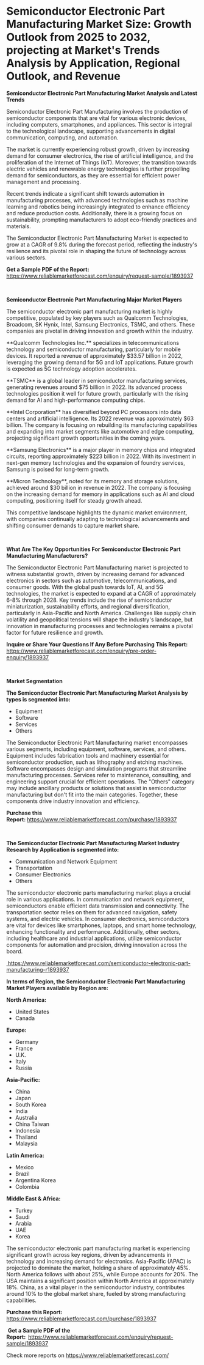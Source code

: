 <p><h1>Semiconductor Electronic Part Manufacturing Market Size: Growth Outlook from 2025 to 2032, projecting at Market's Trends Analysis by Application, Regional Outlook, and Revenue</h1></p><p><strong>Semiconductor Electronic Part Manufacturing Market Analysis and Latest Trends</strong></p>
<p><p>Semiconductor Electronic Part Manufacturing involves the production of semiconductor components that are vital for various electronic devices, including computers, smartphones, and appliances. This sector is integral to the technological landscape, supporting advancements in digital communication, computing, and automation.</p><p>The market is currently experiencing robust growth, driven by increasing demand for consumer electronics, the rise of artificial intelligence, and the proliferation of the Internet of Things (IoT). Moreover, the transition towards electric vehicles and renewable energy technologies is further propelling demand for semiconductors, as they are essential for efficient power management and processing.</p><p>Recent trends indicate a significant shift towards automation in manufacturing processes, with advanced technologies such as machine learning and robotics being increasingly integrated to enhance efficiency and reduce production costs. Additionally, there is a growing focus on sustainability, prompting manufacturers to adopt eco-friendly practices and materials.</p><p>The Semiconductor Electronic Part Manufacturing Market is expected to grow at a CAGR of 9.8% during the forecast period, reflecting the industry's resilience and its pivotal role in shaping the future of technology across various sectors.</p></p>
<p><strong>Get a Sample PDF of the Report:&nbsp;</strong> <a href="https://www.reliablemarketforecast.com/enquiry/request-sample/1893937?utm_campaign=2300&utm_medium=2&utm_source=Github&utm_content=ia&utm_term=07042025&utm_id=semiconductor-electronic-part-manufacturing">https://www.reliablemarketforecast.com/enquiry/request-sample/1893937</a></p>
<p>&nbsp;</p>
<p><strong>Semiconductor Electronic Part Manufacturing Major Market Players</strong></p>
<p><p>The semiconductor electronic part manufacturing market is highly competitive, populated by key players such as Qualcomm Technologies, Broadcom, SK Hynix, Intel, Samsung Electronics, TSMC, and others. These companies are pivotal in driving innovation and growth within the industry.</p><p>**Qualcomm Technologies Inc.** specializes in telecommunications technology and semiconductor manufacturing, particularly for mobile devices. It reported a revenue of approximately $33.57 billion in 2022, leveraging the growing demand for 5G and IoT applications. Future growth is expected as 5G technology adoption accelerates.</p><p>**TSMC** is a global leader in semiconductor manufacturing services, generating revenues around $75 billion in 2022. Its advanced process technologies position it well for future growth, particularly with the rising demand for AI and high-performance computing chips.</p><p>**Intel Corporation** has diversified beyond PC processors into data centers and artificial intelligence. Its 2022 revenue was approximately $63 billion. The company is focusing on rebuilding its manufacturing capabilities and expanding into market segments like automotive and edge computing, projecting significant growth opportunities in the coming years.</p><p>**Samsung Electronics** is a major player in memory chips and integrated circuits, reporting approximately $223 billion in 2022. With its investment in next-gen memory technologies and the expansion of foundry services, Samsung is poised for long-term growth.</p><p>**Micron Technology**, noted for its memory and storage solutions, achieved around $30 billion in revenue in 2022. The company is focusing on the increasing demand for memory in applications such as AI and cloud computing, positioning itself for steady growth ahead.</p><p>This competitive landscape highlights the dynamic market environment, with companies continually adapting to technological advancements and shifting consumer demands to capture market share.</p></p>
<p>&nbsp;</p>
<p><strong>What Are The Key Opportunities For Semiconductor Electronic Part Manufacturing Manufacturers?</strong></p>
<p><p>The Semiconductor Electronic Part Manufacturing market is projected to witness substantial growth, driven by increasing demand for advanced electronics in sectors such as automotive, telecommunications, and consumer goods. With the global push towards IoT, AI, and 5G technologies, the market is expected to expand at a CAGR of approximately 6-8% through 2028. Key trends include the rise of semiconductor miniaturization, sustainability efforts, and regional diversification, particularly in Asia-Pacific and North America. Challenges like supply chain volatility and geopolitical tensions will shape the industry's landscape, but innovation in manufacturing processes and technologies remains a pivotal factor for future resilience and growth.</p></p>
<p><strong>Inquire or Share Your Questions If Any Before Purchasing This Report:</strong> <a href="https://www.reliablemarketforecast.com/enquiry/pre-order-enquiry/1893937?utm_campaign=2300&utm_medium=2&utm_source=Github&utm_content=ia&utm_term=07042025&utm_id=semiconductor-electronic-part-manufacturing">https://www.reliablemarketforecast.com/enquiry/pre-order-enquiry/1893937</a></p>
<p>&nbsp;</p>
<p><strong>Market Segmentation</strong></p>
<p><strong>The Semiconductor Electronic Part Manufacturing Market Analysis by types is segmented into:</strong></p>
<p><ul><li>Equipment</li><li>Software</li><li>Services</li><li>Others</li></ul></p>
<p><p>The Semiconductor Electronic Part Manufacturing market encompasses various segments, including equipment, software, services, and others. Equipment includes fabrication tools and machinery essential for semiconductor production, such as lithography and etching machines. Software encompasses design and simulation programs that streamline manufacturing processes. Services refer to maintenance, consulting, and engineering support crucial for efficient operations. The "Others" category may include ancillary products or solutions that assist in semiconductor manufacturing but don't fit into the main categories. Together, these components drive industry innovation and efficiency.</p></p>
<p><strong>Purchase this Report:&nbsp;</strong><a href="https://www.reliablemarketforecast.com/purchase/1893937?utm_campaign=2300&utm_medium=2&utm_source=Github&utm_content=ia&utm_term=07042025&utm_id=semiconductor-electronic-part-manufacturing">https://www.reliablemarketforecast.com/purchase/1893937</a></p>
<p>&nbsp;</p>
<p><strong>The Semiconductor Electronic Part Manufacturing Market Industry Research by Application is segmented into:</strong></p>
<p><ul><li>Communication and Network Equipment</li><li>Transportation</li><li>Consumer Electronics</li><li>Others</li></ul></p>
<p><p>The semiconductor electronic parts manufacturing market plays a crucial role in various applications. In communication and network equipment, semiconductors enable efficient data transmission and connectivity. The transportation sector relies on them for advanced navigation, safety systems, and electric vehicles. In consumer electronics, semiconductors are vital for devices like smartphones, laptops, and smart home technology, enhancing functionality and performance. Additionally, other sectors, including healthcare and industrial applications, utilize semiconductor components for automation and precision, driving innovation across the board.</p></p>
<p><a href="https://www.reliablemarketforecast.com/semiconductor-electronic-part-manufacturing-r1893937?utm_campaign=2300&utm_medium=2&utm_source=Github&utm_content=ia&utm_term=07042025&utm_id=semiconductor-electronic-part-manufacturing">&nbsp;https://www.reliablemarketforecast.com/semiconductor-electronic-part-manufacturing-r1893937</a></p>
<p><strong>In terms of Region, the Semiconductor Electronic Part Manufacturing Market Players available by Region are:</strong></p>
<p>
    <p> <strong> North America: </strong>
        <ul>
            <li>United States</li>
            <li>Canada</li>
        </ul>
        </p> 
    <p> <strong> Europe: </strong>
        <ul>
            <li>Germany</li>
            <li>France</li>
            <li>U.K.</li>
            <li>Italy</li>
            <li>Russia</li>
        </ul>
        </p> 
    <p> <strong> Asia-Pacific: </strong>
        <ul>
            <li>China</li>
            <li>Japan</li>
            <li>South Korea</li>
            <li>India</li>
            <li>Australia</li>
            <li>China Taiwan</li>
            <li>Indonesia</li>
            <li>Thailand</li>
            <li>Malaysia</li>
        </ul>
        </p> 
    <p> <strong> Latin America: </strong>
        <ul>
            <li>Mexico</li>
            <li>Brazil</li>
            <li>Argentina Korea</li>
            <li>Colombia</li>
        </ul>
        </p> 
    <p> <strong> Middle East & Africa: </strong>
        <ul>
            <li>Turkey</li>
            <li>Saudi</li>
            <li>Arabia</li>
            <li>UAE</li>
            <li>Korea</li>
        </ul>
    </p>
    </p>
<p><p>The semiconductor electronic part manufacturing market is experiencing significant growth across key regions, driven by advancements in technology and increasing demand for electronics. Asia-Pacific (APAC) is projected to dominate the market, holding a share of approximately 45%. North America follows with about 25%, while Europe accounts for 20%. The USA maintains a significant position within North America at approximately 18%. China, as a vital player in the semiconductor industry, contributes around 10% to the global market share, fueled by strong manufacturing capabilities.</p></p>
<p><strong>Purchase this Report: </strong><a href="https://www.reliablemarketforecast.com/purchase/1893937?utm_campaign=2300&utm_medium=2&utm_source=Github&utm_content=ia&utm_term=07042025&utm_id=semiconductor-electronic-part-manufacturing">https://www.reliablemarketforecast.com/purchase/1893937</a></p>
<p>&nbsp;<strong>Get a Sample PDF of the Report:&nbsp;&nbsp;</strong><a href="https://www.reliablemarketforecast.com/enquiry/request-sample/1893937?utm_campaign=2300&utm_medium=2&utm_source=Github&utm_content=ia&utm_term=07042025&utm_id=semiconductor-electronic-part-manufacturing">https://www.reliablemarketforecast.com/enquiry/request-sample/1893937</a></p>
<p><strong></strong></p>
<p>Check more reports on <a href="https://www.reliablemarketforecast.com/?utm_campaign=2300&utm_medium=2&utm_source=Github&utm_content=ia&utm_term=07042025&utm_id=semiconductor-electronic-part-manufacturing">https://www.reliablemarketforecast.com/</a></p>